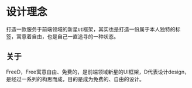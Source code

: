# 设计理念

打造一款服务于前端领域的新星`UI`框架，其实也是打造一份属于本人独特的标签，寓意着自由，也是自己一直追寻的一种状态。

## 关于

FreeD，Free寓意自由、免费的，是前端领域新星的UI框架，D代表设计design，是经过一系列的构思而成，目的是成为免费的、自由的设计。